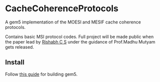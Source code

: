 # CacheCoherenceProtocols
A gem5 implementation of the MOESI and MESIF cache coherence protocols.

Contains basic MSI protocol codes. Full project will be made public when the paper lead by [Rishabh C S](https://github.com/rishabh-c-s) under the guidance of Prof.Madhu Mutyam gets released.

## Install

Follow [this guide](https://www.gem5.org/getting_started/) for building gem5.
